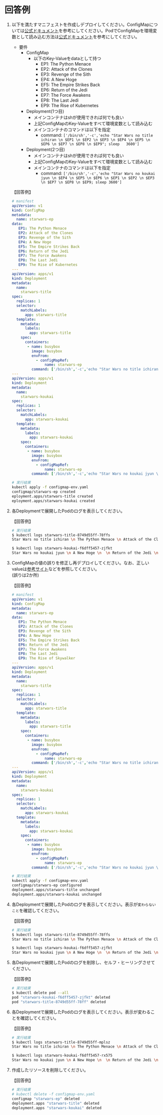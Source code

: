 # 回答例

1. 以下を満たすマニフェストを作成しデプロイしてください。ConfigMapについては[公式ドキュメント][1]を参考にしてください。PodでConfigMapを環境変数として読み込む方法は[公式ドキュメント][2]を参考にしてください。

   - 要件
     - ConfigMap
       - 以下のKey-Valueをdataとして持つ
         - EP1: The Python Menace
         - EP2: Attack of the Clones
         - EP3: Revenge of the Sith
         - EP4: A New Hoge
         - EF5: The Empire Strikes Back
         - EP6: Return of the Jedi
         - EP7: The Force Awakens
         - EP8: The Last Jedi
         - EP9: The Rise of Kubernetes
     - Deployment(1つ目)
       - メインコンテナはshが使用できれば何でも良い
       - 上記ConfigMapのKey-Valueをすべて環境変数として読み込む
       - メインコンテナのコマンドは以下を指定
         - command: `['/bin/sh','-c','echo "Star Wars no title ichiran \n $EP1 \n $EP2 \n $EP3 \n $EP4 \n $EP5 \n $EP6 \n $EP7 \n $EP8 \n $EP9"; sleep   3600']`
     - Deployment(2つ目)
       - メインコンテナはshが使用できれば何でも良い
       - 上記ConfigMapのKey-Valueをすべて環境変数として読み込む
       - メインコンテナのコマンドは以下を指定
         - command: `['/bin/sh','-c','echo "Star Wars no koukai jyun \n $EP4 \n $EP5 \n $EP6 \n $EP1 \n $EP2 \n $EP3 \n $EP7 \n $EP8 \n $EP9; sleep 3600']`

   【回答例】

   ```yml
   # manifest
   apiVersion: v1
   kind: ConfigMap
   metadata:
     name: starwars-ep
   data:
      EP1: The Python Menace
      EP2: Attack of the Clones
      EP3: Revenge of the Sith
      EP4: A New Hoge
      EF5: The Empire Strikes Back
      EP6: Return of the Jedi
      EP7: The Force Awakens
      EP8: The Last Jedi
      EP9: The Rise of Kubernetes
   ---
   apiVersion: apps/v1
   kind: Deployment
   metadata:
     name:
       starwars-title
   spec:
     replicas: 1
     selector:
       matchLabels:
         app: starwars-title
     template:
       metadata:
         labels:
           app: starwars-title
       spec:
         containers:
          - name: busybox
            image: busybox
            envFrom:
              - configMapRef:
                  name: starwars-ep
            command: ['/bin/sh','-c','echo "Star Wars no title ichiran \n $EP1 \n $EP2 \n $EP3 \n $EP4 \n $EP5 \n $EP6 \n $EP7 \n $EP8 \n $EP9"; sleep   3600']
   ---
   apiVersion: apps/v1
   kind: Deployment
   metadata:
     name:
       starwars-koukai
   spec:
     replicas: 1
     selector:
       matchLabels:
         app: starwars-koukai
     template:
       metadata:
         labels:
           app: starwars-koukai
       spec:
         containers:
          - name: busybox
            image: busybox
            envFrom:
              - configMapRef:
                  name: starwars-ep
            command: ['/bin/sh','-c','echo "Star Wars no koukai jyun \n $EP4 \n $EP5 \n $EP6 \n $EP1 \n $EP2 \n $EP3 \n $EP7 \n $EP8 \n $EP9"; sleep 3600']
   ```

   ```bash
   # 実行結果
   kubectl apply -f configmap-env.yaml
   configmap/starwars-ep created
   eployment.apps/starwars-title created
   eployment.apps/starwars-koukai created
   ```

1. 各Deploymentで展開したPodのログを表示してください。

   【回答例】

   ```bash
   # 実行結果
   $ kubectl logs starwars-title-8749d55ff-78ffs
   Star Wars no title ichiran \n The Python Menace \n Attack of the Clones \n Revenge of the Sith \n A New Hoge \n  \n Return of the Jedi \n The Force Awakens \n The Last Jedi \n The Rise of Kubernetes

   $ kubectl logs starwars-koukai-f6dff5457-zjfkt
   Star Wars no koukai jyun \n A New Hoge \n  \n Return of the Jedi \n The Python Menace \n Attack of the Clones \n Revenge of the Sith \n The Force Awakens \n The Last Jedi \n The Rise of Kubernetes
   ```

1. ConfigMapの値の誤りを修正し再デプロイしてください。なお、正しいvalueは[参考サイト][3]などを参照してください。  
  (誤りは2か所)

   【回答例】

   ```yml
   # manifest
   apiVersion: v1
   kind: ConfigMap
   metadata:
     name: starwars-ep
   data:
      EP1: The Python Menace
      EP2: Attack of the Clones
      EP3: Revenge of the Sith
      EP4: A New Hope
      EF5: The Empire Strikes Back
      EP6: Return of the Jedi
      EP7: The Force Awakens
      EP8: The Last Jedi
      EP9: The Rise of Skywalker
   ---
   apiVersion: apps/v1
   kind: Deployment
   metadata:
     name:
       starwars-title
   spec:
     replicas: 1
     selector:
       matchLabels:
         app: starwars-title
     template:
       metadata:
         labels:
           app: starwars-title
       spec:
         containers:
          - name: busybox
            image: busybox
            envFrom:
              - configMapRef:
                  name: starwars-ep
            command: ['/bin/sh','-c','echo "Star Wars no title ichiran \n $EP1 \n $EP2 \n $EP3 \n $EP4 \n $EP5 \n $EP6 \n $EP7 \n $EP8 \n $EP9"; sleep   3600']
   ---
   apiVersion: apps/v1
   kind: Deployment
   metadata:
     name:
       starwars-koukai
   spec:
     replicas: 1
     selector:
       matchLabels:
         app: starwars-koukai
     template:
       metadata:
         labels:
           app: starwars-koukai
       spec:
         containers:
          - name: busybox
            image: busybox
            envFrom:
              - configMapRef:
                  name: starwars-ep
            command: ['/bin/sh','-c','echo "Star Wars no koukai jyun \n $EP4 \n $EP5 \n $EP6 \n $EP1 \n $EP2 \n $EP3 \n $EP7 \n $EP8 \n $EP9"; sleep 3600']
   ```

   ```bash
   # 実行結果
   kubectl apply -f configmap-env.yaml
   configmap/starwars-ep configured
   deployment.apps/starwars-title unchanged
   deployment.apps/starwars-koukai unchanged
   ```

1. 各Deploymentで展開したPodのログを表示してください。表示が`変わらないこと`を確認してください。

   【回答例】

   ```bash
   # 実行結果
   $ kubectl logs starwars-title-8749d55ff-78ffs
   Star Wars no title ichiran \n The Python Menace \n Attack of the Clones \n Revenge of the Sith \n A New Hoge \n  \n Return of the Jedi \n The Force Awakens \n The Last Jedi \n The Rise of Kubernetes

   $ kubectl logs starwars-koukai-f6dff5457-zjfkt
   Star Wars no koukai jyun \n A New Hoge \n  \n Return of the Jedi \n The Python Menace \n Attack of the Clones \n Revenge of the Sith \n The Force Awakens \n The Last Jedi \n The Rise of Kubernetes
   ```

1. 各Deploymentで展開したPodのログを削除し、セルフ・ヒーリングさせてください。

   【回答例】

   ```bash
   # 実行結果
   $ kubectl delete pod --all
   pod "starwars-koukai-f6dff5457-zjfkt" deleted
   pod "starwars-title-8749d55ff-78ff" deleted
   ```

1. 各Deploymentで展開したPodのログを表示してください。表示が変わることを確認してください。

   【回答例】

   ```bash
   # 実行結果
   $ kubectl logs starwars-title-8749d55ff-mplsz
   Star Wars no title ichiran \n The Python Menace \n Attack of the Clones \n Revenge of the Sith \n A New Hope \n  \n Return of the Jedi \n The Force Awakens \n The Last Jedi \n The Rise of Skywalker

   $ kubectl logs starwars-koukai-f6dff5457-rx575
   Star Wars no koukai jyun \n A New Hope \n  \n Return of the Jedi \n The Python Menace \n Attack of the Clones \n Revenge of the Sith \n The Force Awakens \n The Last Jedi \n The Rise of Skywalker
   ```

1. 作成したリソースを削除してください。

   【回答例】

   ```bash
   # 実行結果
   # kubectl delete -f configmap-env.yaml
   configmap "starwars-ep" deleted
   deployment.apps "starwars-title" deleted
   deployment.apps "starwars-koukai" deleted
   ```

[1]:https://kubernetes.io/docs/tasks/configure-pod-container/configure-pod-configmap/
[2]:https://kubernetes.io/docs/tasks/configure-pod-container/configure-pod-configmap/#configure-all-key-value-pairs-in-a-configmap-as-container-environment-variables
[3]:https://dic.nicovideo.jp/a/%E3%82%B9%E3%82%BF%E3%83%BC%E3%82%A6%E3%82%A9%E3%83%BC%E3%82%BA
